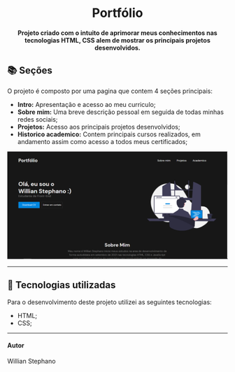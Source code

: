 <h1 align="center">
  <br>Portfólio 
</h1>

<h4 align="center">
  Projeto criado com o intuito de aprimorar meus conhecimentos nas tecnologias HTML, CSS alem de mostrar os principais projetos desenvolvidos.
</h4>

## 📚 Seções
O projeto é composto por uma pagina que contem 4 seções principais:

- **Intro:** Apresentação e acesso ao meu curriculo;
- **Sobre mim:** Uma breve descrição pessoal em seguida de todas minhas redes sociais;
- **Projetos:** Acesso aos principais projetos desenvolvidos;
- **Historico academico:** Contem principais cursos realizados, em andamento assim como acesso a todos meus certificados;


<img src="Conteudo/previa-img.PNG" alt="Imagem de pré-visualização da pagina">

---

## 💼 Tecnologias utilizadas
Para o desenvolvimento deste projeto utilizei as seguintes tecnologias:

- HTML;
- CSS;
---

#### Autor
Willian Stephano